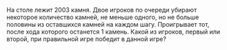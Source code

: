 На столе лежит 2003 камня. Двое игроков по очереди убирают некоторое количество камней, не меньше одного, но не больше половины из оставшихся камней на каждом шагу. Проигрывает тот, после хода которого останется 1 камень. Какой из игроков, первый или второй, при правильной игре победит в данной игре?